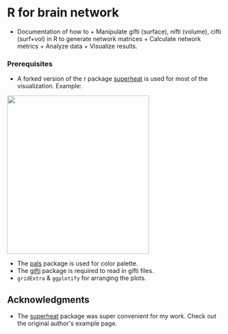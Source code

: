 # R for brain network

* Documentation of how to 
      + Manipulate gifti (surface), nifti (volume), cifti (surf+vol) in R to generate network matrices
      + Calculate network metrics
      + Analyze data 
      + Visualize results.

### Prerequisites

* A forked version of the r package [superheat](https://github.com/mychan24/superheat) is used for most of the visualization. Example:  
<img src="https://raw.githubusercontent.com/mychan24/r-for-brain-network/master/gifti/gifti_in_r_files/figure-gfm/unnamed-chunk-6-1.png" width="331" height="370">

* The [pals](https://cran.r-project.org/web/packages/pals/vignettes/pals_examples.html) package is used for color palette.
* The [gifti](https://github.com/muschellij2/gifti) package is required to read in gifti files. 
* `gridExtra` & `ggplotify` for arranging the plots. 

## Acknowledgments

* The [superheat](https://rlbarter.github.io/superheat/) package was super convenient for my work. Check out the original author's example page. 
